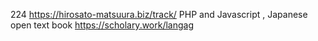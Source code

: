 224 https://hirosato-matsuura.biz/track/ PHP and Javascript , Japanese open text book https://scholary.work/langag
